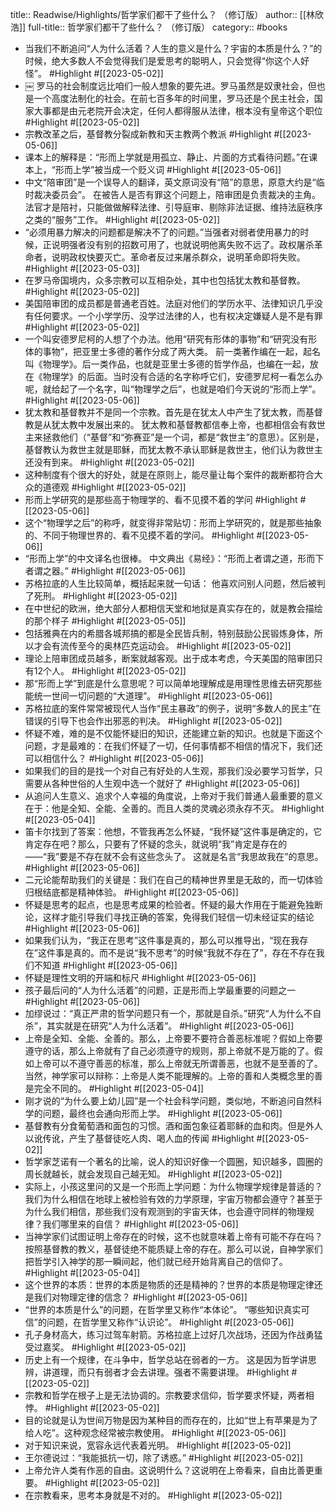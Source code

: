 title:: Readwise/Highlights/哲学家们都干了些什么？ （修订版）
author:: [[林欣浩]]
full-title:: 哲学家们都干了些什么？ （修订版）
category:: #books

- 当我们不断追问“人为什么活着？人生的意义是什么？宇宙的本质是什么？”的时候，绝大多数人不会觉得我们是爱思考的聪明人，只会觉得“你这个人好怪”。 #Highlight #[[2023-05-02]]
- ￼
  罗马的社会制度远比咱们一般人想象的要先进。罗马虽然是奴隶社会，但也是一个高度法制化的社会。在前七百多年的时间里，罗马还是个民主社会，国家大事都是由元老院开会决定，任何人都得服从法律，根本没有皇帝这个职位 #Highlight #[[2023-05-02]]
- 宗教改革之后，基督教分裂成新教和天主教两个教派 #Highlight #[[2023-05-06]]
- 课本上的解释是：“形而上学就是用孤立、静止、片面的方式看待问题。”在课本上，“形而上学”被当成一个贬义词 #Highlight #[[2023-05-06]]
- 中文“陪审团”是一个误导人的翻译，英文原词没有“陪”的意思，原意大约是“临时裁决委员会”。
  在被告人是否有罪这个问题上，陪审团是负责裁决的主角。法官才是陪衬，只能做做解释法律、引导庭审、剔除非法证据、维持法庭秩序之类的“服务”工作。 #Highlight #[[2023-05-02]]
- “必须用暴力解决的问题都是解决不了的问题。”当强者对弱者使用暴力的时候，正说明强者没有别的招数可用了，也就说明他离失败不远了。政权屠杀革命者，说明政权快要灭亡。革命者反过来屠杀群众，说明革命即将失败。 #Highlight #[[2023-05-03]]
- 在罗马帝国境内，众多宗教可以互相杂处，其中也包括犹太教和基督教。 #Highlight #[[2023-05-02]]
- 美国陪审团的成员都是普通老百姓。法庭对他们的学历水平、法律知识几乎没有任何要求。一个小学学历、没学过法律的人，也有权决定嫌疑人是不是有罪 #Highlight #[[2023-05-02]]
- 一个叫安德罗尼柯的人想了个办法。他用“研究有形体的事物”和“研究没有形体的事物”，把亚里士多德的著作分成了两大类。
  前一类著作编在一起，起名叫《物理学》。后一类作品，也就是亚里士多德的哲学作品，也编在一起，放在《物理学》的后面。当时没有合适的名字称呼它们，安德罗尼柯一看怎么办呢，就给起了一个名字，叫“物理学之后”，也就是咱们今天说的“形而上学”。 #Highlight #[[2023-05-06]]
- 犹太教和基督教并不是同一个宗教。首先是在犹太人中产生了犹太教，而基督教是从犹太教中发展出来的。
  犹太教和基督教都信奉上帝，也都相信会有救世主来拯救他们（“基督”和“弥赛亚”是一个词，都是“救世主”的意思）。区别是，基督教认为救世主就是耶稣，而犹太教不承认耶稣是救世主，他们认为救世主还没有到来。 #Highlight #[[2023-05-02]]
- 这种制度有个很大的好处，就是在原则上，能尽量让每个案件的裁断都符合大众的道德观 #Highlight #[[2023-05-02]]
- 形而上学研究的是那些高于物理学的、看不见摸不着的学问 #Highlight #[[2023-05-06]]
- 这个“物理学之后”的称呼，就变得非常贴切：形而上学研究的，就是那些抽象的、不同于物理世界的、看不见摸不着的学问。 #Highlight #[[2023-05-06]]
- “形而上学”的中文译名也很棒。
  中文典出《易经》：“形而上者谓之道，形而下者谓之器。” #Highlight #[[2023-05-06]]
- 苏格拉底的人生比较简单，概括起来就一句话：
  他喜欢问别人问题，然后被判了死刑。 #Highlight #[[2023-05-02]]
- 在中世纪的欧洲，绝大部分人都相信天堂和地狱是真实存在的，就是教会描绘的那个样子 #Highlight #[[2023-05-05]]
- 包括雅典在内的希腊各城邦搞的都是全民皆兵制，特别鼓励公民锻炼身体，所以才会有流传至今的奥林匹克运动会。 #Highlight #[[2023-05-02]]
- 理论上陪审团成员越多，断案就越客观。出于成本考虑，今天美国的陪审团只有12个人。 #Highlight #[[2023-05-02]]
- 那“形而上学”到底是什么意思呢？可以简单地理解成是用理性思维去研究那些能统一世间一切问题的“大道理”。 #Highlight #[[2023-05-06]]
- 苏格拉底的案件常常被现代人当作“民主暴政”的例子，说明“多数人的民主”在错误的引导下也会作出邪恶的判决。 #Highlight #[[2023-05-02]]
- 怀疑不难，难的是不仅能怀疑旧的知识，还能建立新的知识。也就是下面这个问题，才是最难的：在我们怀疑了一切，任何事情都不相信的情况下，我们还可以相信什么？ #Highlight #[[2023-05-06]]
- 如果我们的目的是找一个对自己有好处的人生观，那我们没必要学习哲学，只需要从各种世俗的人生观中选一个就好了 #Highlight #[[2023-05-06]]
- 从追问人生意义、追求个人幸福的角度说，上帝对于我们普通人最重要的意义在于：他是全知、全能、全善的。而且人类的灵魂必须永存不灭。 #Highlight #[[2023-05-04]]
- 笛卡尔找到了答案：他想，不管我再怎么怀疑，“我怀疑”这件事是确定的，它肯定存在吧？那么，只要有了怀疑的念头，就说明“我”肯定是存在的——“我”要是不存在就不会有这些念头了。
  这就是名言“我思故我在”的意思。 #Highlight #[[2023-05-06]]
- 二元论能帮助我们的关键是：我们在自己的精神世界里是无敌的，而一切体验归根结底都是精神体验。 #Highlight #[[2023-05-06]]
- 怀疑是思考的起点，也是思考成果的检验者。怀疑的最大作用在于能避免独断论，这样才能引导我们寻找正确的答案，免得我们轻信一切未经证实的结论 #Highlight #[[2023-05-06]]
- 如果我们认为，“我正在思考”这件事是真的，那么可以推导出，“现在我存在”这件事是真的。而不是说“我不思考”的时候“我就不存在了”，存在不存在我们不知道 #Highlight #[[2023-05-06]]
- 怀疑是理性文明的开端和标尺 #Highlight #[[2023-05-06]]
- 孩子最后问的“人为什么活着”的问题，正是形而上学最重要的问题之一 #Highlight #[[2023-05-06]]
- 加缪说过：“真正严肃的哲学问题只有一个，那就是自杀。”研究“人为什么不自杀”，其实就是在研究“人为什么活着”。 #Highlight #[[2023-05-06]]
- 上帝是全知、全能、全善的。那么，上帝要不要符合善恶标准呢？假如上帝要遵守的话，那么上帝就有了自己必须遵守的规则，那上帝就不是万能的了。假如上帝可以不遵守善恶的标准，那么上帝就无所谓善恶，也就不是至善的了。
  当然，神学家可以辩称：上帝是人类不能理解的。上帝的善和人类概念里的善是完全不同的。 #Highlight #[[2023-05-04]]
- 刚才说的“为什么要上幼儿园”是一个社会科学问题，类似地，不断追问自然科学的问题，最终也会通向形而上学。 #Highlight #[[2023-05-06]]
- 基督教有分食葡萄酒和面包的习惯。酒和面包象征着耶稣的血和肉。但是外人以讹传讹，产生了基督徒吃人肉、喝人血的传闻 #Highlight #[[2023-05-02]]
- 哲学家芝诺有一个著名的比喻，说人的知识好像一个圆圈，知识越多，圆圈的周长就越长，就会发现自己越无知。 #Highlight #[[2023-05-02]]
- 实际上，小孩这里问的又是一个形而上学问题：为什么物理学规律是普适的？我们为什么相信在地球上被检验有效的力学原理，宇宙万物都会遵守？甚至于为什么我们相信，那些我们没有观测到的宇宙天体，也会遵守同样的物理规律？我们哪里来的自信？ #Highlight #[[2023-05-06]]
- 当神学家们试图证明上帝存在的时候，这不也就意味着上帝有可能不存在吗？按照基督教的教义，基督徒绝不能质疑上帝的存在。那么可以说，自神学家们把哲学引入神学的那一瞬间起，他们就已经开始背离自己的信仰了。 #Highlight #[[2023-05-04]]
- 这个世界的本质：世界的本质是物质的还是精神的？世界的本质是物理定律还是我们对物理定律的信念？ #Highlight #[[2023-05-06]]
- “世界的本质是什么”的问题，在哲学里又称作“本体论”。
  “哪些知识真实可信”的问题，在哲学里又称作“认识论”。 #Highlight #[[2023-05-06]]
- 孔子身材高大，练习过驾车射箭。苏格拉底上过好几次战场，还因为作战勇猛受过嘉奖。 #Highlight #[[2023-05-02]]
- 历史上有一个规律，在斗争中，哲学总站在弱者的一方。
  这是因为哲学讲思辨，讲道理，而只有弱者才会去讲理。强者不需要讲理。 #Highlight #[[2023-05-02]]
- 宗教和哲学在根子上是无法协调的。宗教要求信仰，哲学要求怀疑，两者相悖。 #Highlight #[[2023-05-02]]
- 目的论就是认为世间万物是因为某种目的而存在的，比如“世上有苹果是为了给人吃”。这种观念经常被宗教使用。 #Highlight #[[2023-05-06]]
- 对于知识来说，宽容永远代表着光明。 #Highlight #[[2023-05-02]]
- 王尔德说过：“我能抵抗一切，除了诱惑。” #Highlight #[[2023-05-02]]
- 上帝允许人类有作恶的自由。这说明什么？这说明在上帝看来，自由比善更重要。 #Highlight #[[2023-05-02]]
- 在宗教看来，思考本身就是不对的。 #Highlight #[[2023-05-02]]